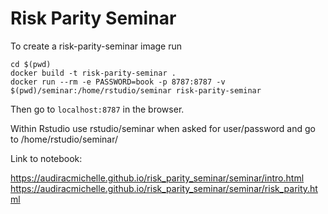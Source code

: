 # Risk Parity Seminar

To create a risk-parity-seminar image run

```
cd $(pwd)
docker build -t risk-parity-seminar .
docker run --rm -e PASSWORD=book -p 8787:8787 -v $(pwd)/seminar:/home/rstudio/seminar risk-parity-seminar
```

Then go to `localhost:8787` in the browser. 

Within Rstudio use rstudio/seminar when asked for user/password and go to /home/rstudio/seminar/

Link to notebook:

https://audiracmichelle.github.io/risk_parity_seminar/seminar/intro.html
https://audiracmichelle.github.io/risk_parity_seminar/seminar/risk_parity.html
